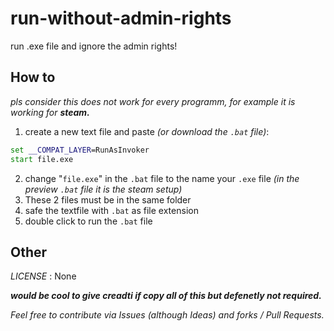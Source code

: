 # run-without-admin-rights
run .exe file and ignore the admin rights!

## How to

*pls consider this does not work for every programm, for example it is working for **steam.***

1. create a new text file and paste *(or download the `.bat` file)*:
```bat
set __COMPAT_LAYER=RunAsInvoker
start file.exe
```
2. change "`file.exe`" in the `.bat` file to the name your `.exe` file *(in the preview `.bat` file it is the steam setup)*
3. These 2 files must be in the same folder
4. safe the textfile with `.bat` as file extension
5. double click to run the `.bat` file

## Other

*LICENSE* : None

***would be cool to give creadti if copy all of this but defenetly not required.***

*Feel free to contribute via Issues (although Ideas) and forks / Pull Requests.*
